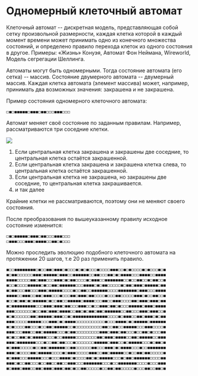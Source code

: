 # Одномерный клеточный автомат
Клеточный автомат -- дискретная модель, представляющая собой сетку произвольной размерности, каждая клетка которой в каждый момент времени может принимать одно из конечного множества состояний, и определено правило перехода клеток из одного состояния в другое.
Примеры: «Жизнь» Конуэя, Автомат Фон Неймана, Wireworld, Модель сегрегации Шеллинга.

Автоматы могут быть одномерными. Тогда состояние автомата (его сетка) -- массив.
Состояние двумерного автомата -- двумерный массив.
Каждая клетка автомата (элемент массива) может, например, принимать два возможных значения: закрашена и не закрашена.


Пример состояния одномерного клеточного автомата:

`◻◼◻◼◼◼◼◼◻◼◼◼◻◼◼◻◻◻◼◼◼◻◻◻`


Автомат меняет своё состояние по заданным правилам.
Например, рассматриваются три соседние клетки. 

![](https://habrastorage.org/getpro/habr/post_images/437/65c/eaa/43765ceaa30709d4a97a2152af63c7db.gif)
1. Если центральная клетка закрашена и закрашены две соседние, то центральная клетка остаётся закрашенной.
1. Если центральная клетка закрашена и закрашена клетка слева, то центральная клетка остаётся закрашенной.
1. Если центральная клетка не закрашена, но закрашены две соседние, то центральная клетка закрашивается.
1. и так далее

Крайние клетки не рассматриваются, поэтому они не меняют своего состояния.

После преобразования по вышеуказанному правилу исходное состояние изменится:
```
◻◼◻◼◼◼◼◼◻◼◼◼◻◼◼◻◻◻◼◼◼◻◻◻
◻◼◼◼◻◻◻◼◼◼◻◼◼◼◼◻◻◼◼◻◼◻◻◻
```

Можно проследить эволюцию подобного клеточного автомата на протяжении 20 шагов, т.е 20 раз применить правило. 
```
◼◻◻◼◼◼◼◼◼◼◼◻◼◻◻◼◼◻◼◼◼◻◼◻◻◻◼◻◼◻◼◻◻◻◼◻◻◻◻◼◼◼◻◻◼◻◼◻◻◻◻◼◻◼◻◻◻◼◻◼
◼◻◼◼◻◻◻◻◻◻◼◼◼◻◼◼◼◼◼◻◼◼◼◻◻◼◼◼◼◼◼◻◻◼◼◻◻◻◼◼◻◼◻◼◼◼◼◻◻◻◼◼◼◼◻◻◼◼◼◼
◼◼◼◼◻◻◻◻◻◼◼◻◼◼◼◻◻◻◼◼◼◻◼◻◼◼◻◻◻◻◼◻◼◼◼◻◻◼◼◼◼◼◼◼◻◻◼◻◻◼◼◻◻◼◻◼◼◻◻◼
◼◻◻◼◻◻◻◻◼◼◼◼◼◻◼◻◻◼◼◻◼◼◼◼◼◼◻◻◻◼◼◼◼◻◼◻◼◼◻◻◻◻◻◼◻◼◼◻◼◼◼◻◼◼◼◼◼◻◼◼
◼◻◼◼◻◻◻◼◼◻◻◻◼◼◼◻◼◼◼◼◼◻◻◻◻◼◻◻◼◼◻◻◼◼◼◼◼◼◻◻◻◻◼◼◼◼◼◼◼◻◼◼◼◻◻◻◼◼◼◼
◼◼◼◼◻◻◼◼◼◻◻◼◼◻◼◼◼◻◻◻◼◻◻◻◼◼◻◼◼◼◻◼◼◻◻◻◻◼◻◻◻◼◼◻◻◻◻◻◼◼◼◻◼◻◻◼◼◻◻◼
◼◻◻◼◻◼◼◻◼◻◼◼◼◼◼◻◼◻◻◼◼◻◻◼◼◼◼◼◻◼◼◼◼◻◻◻◼◼◻◻◼◼◼◻◻◻◻◼◼◻◼◼◼◻◼◼◼◻◼◼
◼◻◼◼◼◼◼◼◼◼◼◻◻◻◼◼◼◻◼◼◼◻◼◼◻◻◻◼◼◼◻◻◼◻◻◼◼◼◻◼◼◻◼◻◻◻◼◼◼◼◼◻◼◼◼◻◼◼◼◼
◼◼◼◻◻◻◻◻◻◻◼◻◻◼◼◻◼◼◼◻◼◼◼◼◻◻◼◼◻◼◻◼◼◻◼◼◻◼◼◼◼◼◼◻◻◼◼◻◻◻◼◼◼◻◼◼◼◻◻◼
◼◻◼◻◻◻◻◻◻◼◼◻◼◼◼◼◼◻◼◼◼◻◻◼◻◼◼◼◼◼◼◼◼◼◼◼◼◼◻◻◻◻◼◻◼◼◼◻◻◼◼◻◼◼◼◻◼◻◼◼
◼◼◼◻◻◻◻◻◼◼◼◼◼◻◻◻◼◼◼◻◼◻◼◼◼◼◻◻◻◻◻◻◻◻◻◻◻◼◻◻◻◼◼◼◼◻◼◻◼◼◼◼◼◻◼◼◼◼◼◼
◼◻◼◻◻◻◻◼◼◻◻◻◼◻◻◼◼◻◼◼◼◼◼◻◻◼◻◻◻◻◻◻◻◻◻◻◼◼◻◻◼◼◻◻◼◼◼◼◼◻◻◻◼◼◼◻◻◻◻◼
◼◼◼◻◻◻◼◼◼◻◻◼◼◻◼◼◼◼◼◻◻◻◼◻◼◼◻◻◻◻◻◻◻◻◻◼◼◼◻◼◼◼◻◼◼◻◻◻◼◻◻◼◼◻◼◻◻◻◼◼
◼◻◼◻◻◼◼◻◼◻◼◼◼◼◼◻◻◻◼◻◻◼◼◼◼◼◻◻◻◻◻◻◻◻◼◼◻◼◼◼◻◼◼◼◼◻◻◼◼◻◼◼◼◼◼◻◻◼◼◼
◼◼◼◻◼◼◼◼◼◼◼◻◻◻◼◻◻◼◼◻◼◼◻◻◻◼◻◻◻◻◻◻◻◼◼◼◼◼◻◼◼◼◻◻◼◻◼◼◼◼◼◻◻◻◼◻◼◼◻◼
◼◻◼◼◼◻◻◻◻◻◼◻◻◼◼◻◼◼◼◼◼◼◻◻◼◼◻◻◻◻◻◻◼◼◻◻◻◼◼◼◻◼◻◼◼◼◼◻◻◻◼◻◻◼◼◼◼◼◼◼
◼◼◼◻◼◻◻◻◻◼◼◻◼◼◼◼◼◻◻◻◻◼◻◼◼◼◻◻◻◻◻◼◼◼◻◻◼◼◻◼◼◼◼◼◻◻◼◻◻◼◼◻◼◼◻◻◻◻◻◼
◼◻◼◼◼◻◻◻◼◼◼◼◼◻◻◻◼◻◻◻◼◼◼◼◻◼◻◻◻◻◼◼◻◼◻◼◼◼◼◼◻◻◻◼◻◼◼◻◼◼◼◼◼◼◻◻◻◻◼◼
◼◼◼◻◼◻◻◼◼◻◻◻◼◻◻◼◼◻◻◼◼◻◻◼◼◼◻◻◻◼◼◼◼◼◼◼◻◻◻◼◻◻◼◼◼◼◼◼◼◻◻◻◻◼◻◻◻◼◼◼
◼◻◼◼◼◻◼◼◼◻◻◼◼◻◼◼◼◻◼◼◼◻◼◼◻◼◻◻◼◼◻◻◻◻◻◼◻◻◼◼◻◼◼◻◻◻◻◻◼◻◻◻◼◼◻◻◼◼◻◼
```

